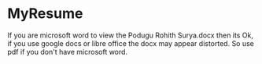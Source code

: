 # MyResume
If you are microsoft word to view the Podugu Rohith Surya.docx then its Ok, if you use google docs or libre office the docx may appear distorted.
So use pdf if you don't have microsoft word.
